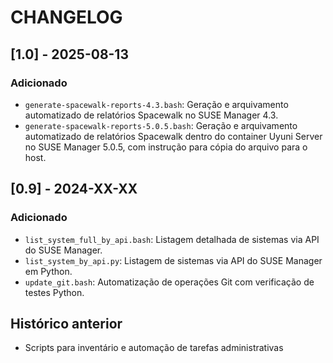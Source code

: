 # CHANGELOG

## [1.0] - 2025-08-13
### Adicionado
- `generate-spacewalk-reports-4.3.bash`: Geração e arquivamento automatizado de relatórios Spacewalk no SUSE Manager 4.3.
- `generate-spacewalk-reports-5.0.5.bash`: Geração e arquivamento automatizado de relatórios Spacewalk dentro do container Uyuni Server no SUSE Manager 5.0.5, com instrução para cópia do arquivo para o host.

## [0.9] - 2024-XX-XX
### Adicionado
- `list_system_full_by_api.bash`: Listagem detalhada de sistemas via API do SUSE Manager.
- `list_system_by_api.py`: Listagem de sistemas via API do SUSE Manager em Python.
- `update_git.bash`: Automatização de operações Git com verificação de testes Python.

## Histórico anterior
- Scripts para inventário e automação de tarefas administrativas